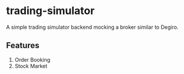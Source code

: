 # trading-simulator
A simple trading simulator backend mocking a broker similar to Degiro.

## Features
1. Order Booking
2. Stock Market
